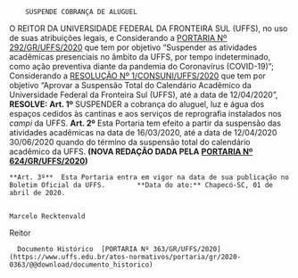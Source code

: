        SUSPENDE COBRANÇA DE ALUGUEL  

 O REITOR DA UNIVERSIDADE FEDERAL DA FRONTEIRA SUL (UFFS), no uso de suas atribuições legais, e Considerando a [PORTARIA Nº 292/GR/UFFS/2020](https://www.uffs.edu.br/atos-normativos/portaria/gr/2020-0292) que tem por objetivo “Suspender as atividades acadêmicas presenciais no âmbito da UFFS, por tempo indeterminado, como ação preventiva diante da pandemia do Coronavírus (COVID-19)”; Considerando a [RESOLUÇÃO Nº 1/CONSUNI/UFFS/2020](https://www.uffs.edu.br/atos-normativos/resolucao/consuni/2020-0001) que tem por objetivo “Aprovar a Suspensão Total do Calendário Acadêmico da Universidade Federal da Fronteira Sul (UFFS), até a data de 12/04/2020”, **RESOLVE:**   **Art. 1º**  SUSPENDER a cobrança do aluguel, luz e água dos espaços cedidos às cantinas e aos serviços de reprografia instalados nos *campi*  da UFFS.    **Art. 2º** Esta Portaria tem efeito a partir da suspensão das atividades acadêmicas na data de 16/03/2020, até a data de 12/04/2020 30/06/2020 quando do término da suspensão total do calendário acadêmico da UFFS. **(NOVA REDAÇÃO DADA PELA** [**PORTARIA Nº 624/GR/UFFS/2020**](https://www.uffs.edu.br/atos-normativos/portaria/gr/2020-0309)**)**

    **Art. 3º**  Esta Portaria entra em vigor na data de sua publicação no Boletim Oficial da UFFS.        **Data do ato:** Chapecó-SC, 01 de abril de 2020.   
 

    Marcelo Recktenvald   
 Reitor 

      Documento Histórico  [PORTARIA Nº 363/GR/UFFS/2020](https://www.uffs.edu.br/atos-normativos/portaria/gr/2020-0363/@@download/documento_historico)     
      